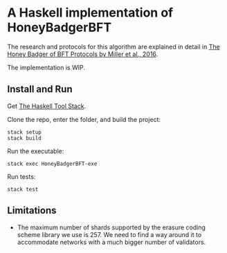 # A Haskell implementation of HoneyBadgerBFT

The research and protocols for this algorithm are explained in detail in [The Honey Badger of BFT Protocols by Miller et al., 2016](https://eprint.iacr.org/2016/199.pdf).

The implementation is WIP.

## Install and Run

Get [The Haskell Tool Stack](https://docs.haskellstack.org/en/stable/README/).

Clone the repo, enter the folder, and build the project:

```
stack setup
stack build
```

Run the executable:

```
stack exec HoneyBadgerBFT-exe
```

Run tests:

```
stack test
```

## Limitations

- The maximum number of shards supported by the erasure coding scheme library we use is 257. We need to find a way around it to accommodate networks with a much bigger number of validators.
